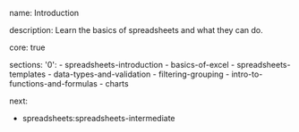 name: Introduction

description: Learn the basics of spreadsheets and what they can do.

core: true

sections:
  '0':
    - spreadsheets-introduction
    - basics-of-excel
    - spreadsheets-templates
    - data-types-and-validation
    - filtering-grouping
    - intro-to-functions-and-formulas
    - charts

next:
  - spreadsheets:spreadsheets-intermediate


